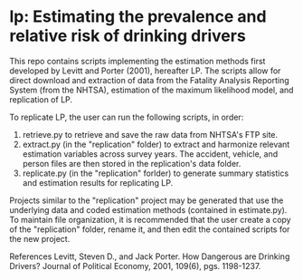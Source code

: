 # lp: Estimating the prevalence and relative risk of drinking drivers

This repo contains scripts implementing the estimation methods first developed by Levitt and Porter (2001), hereafter LP. The scripts allow for direct download and extraction of data from the Fatality Analysis Reporting System (from the NHTSA), estimation of the maximum likelihood model, and replication of LP.

To replicate LP, the user can run the following scripts, in order:
1. retrieve.py to retrieve and save the raw data from NHTSA's FTP site.
2. extract.py (in the "replication" folder) to extract and harmonize relevant estimation variables across survey years. The accident, vehicle, and person files are then stored in the replication's data folder.
3. replicate.py (in the "replication" forlder) to generate summary statistics and estimation results for replicating LP.

Projects similar to the "replication" project may be generated that use the underlying data and coded estimation methods (contained in estimate.py). To maintain file organization, it is recommended that the user create a copy of the "replication" folder, rename it, and then edit the contained scripts for the new project.

References
Levitt, Steven D., and Jack Porter. How Dangerous are Drinking Drivers? Journal of Political Economy, 2001, 109(6), pgs. 1198-1237.

